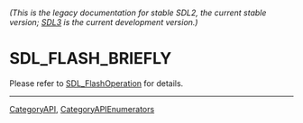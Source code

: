 ###### (This is the legacy documentation for stable SDL2, the current stable version; [SDL3](https://wiki.libsdl.org/SDL3/) is the current development version.)
# SDL_FLASH_BRIEFLY

Please refer to [SDL_FlashOperation](SDL_FlashOperation) for details.

----
[CategoryAPI](CategoryAPI), [CategoryAPIEnumerators](CategoryAPIEnumerators)

